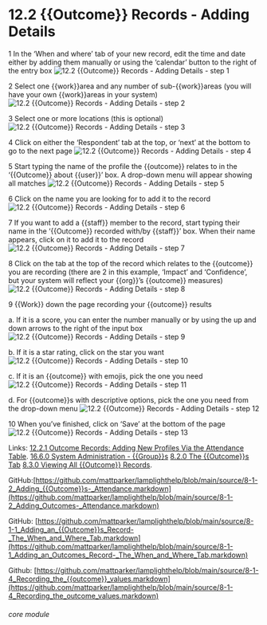 # 12.2 {{Outcome}} Records - Adding Details

1 In the ‘When and where’ tab of your new record, edit the time and date either by adding them manually or using the ‘calendar’ button to the right of the entry box
![12.2 {{Outcome}} Records - Adding Details - step 1](12.2_Outcome_Records_-_Adding_Details_im_1.png)

2 Select one {{work}}area and any number of sub-{{work}}areas (you will have your own {{work}}areas in your system)
![12.2 {{Outcome}} Records - Adding Details - step 2](12.2_Outcome_Records_-_Adding_Details_im_2.png)

3  Select one or more locations (this is optional)
![12.2 {{Outcome}} Records - Adding Details - step 3](12.2_Outcome_Records_-_Adding_Details_im_3.png)

4 Click on either the ‘Respondent’ tab at the top, or ‘next’ at the bottom to go to the next page
![12.2 {{Outcome}} Records - Adding Details - step 4](12.2_Outcome_Records_-_Adding_Details_im_4.png)

5 Start typing the name of the profile the {{outcome}} relates to in the ‘{{Outcome}} about {{user}}’ box. A drop-down menu will appear showing all matches
![12.2 {{Outcome}} Records - Adding Details - step 5](12.2_Outcome_Records_-_Adding_Details_im_5.png)

6 Click on the name you are looking for to add it to the record
![12.2 {{Outcome}} Records - Adding Details - step 6](12.2_Outcome_Records_-_Adding_Details_im_6.png)

7 If you want to add a {{staff}} member to the record, start typing their name in the ‘{{Outcome}} recorded with/by {{staff}}’ box. When their name appears, click on it to add it to the record
![12.2 {{Outcome}} Records - Adding Details - step 7](12.2_Outcome_Records_-_Adding_Details_im_7.png)

8 Click on the tab at the top of the record which relates to the {{outcome}} you are recording (there are 2 in this example, ‘Impact’ and ‘Confidence’, but your system will reflect your {{org}}’s {{outcome}} measures)
![12.2 {{Outcome}} Records - Adding Details - step 8](12.2_Outcome_Records_-_Adding_Details_im_8.png)

9 {{Work}} down the page recording your {{outcome}} results

a. If it is a score, you can enter the number manually or by using the up and down arrows to the right of the input box
![12.2 {{Outcome}} Records - Adding Details - step 9](12.2_Outcome_Records_-_Adding_Details_im_9.png)

b. If it is a star rating, click on the star you want
![12.2 {{Outcome}} Records - Adding Details - step 10](12.2_Outcome_Records_-_Adding_Details_im_10.png)

c. If it is an {{outcome}} with emojis, pick the one you need
![12.2 {{Outcome}} Records - Adding Details - step 11](12.2_Outcome_Records_-_Adding_Details_im_11.png)

d. For {{outcome}}s with descriptive options, pick the one you need from the drop-down menu
![12.2 {{Outcome}} Records - Adding Details - step 12](12.2_Outcome_Records_-_Adding_Details_im_12.png)

10 When you’ve finished, click on ‘Save’ at the bottom of the page
![12.2 {{Outcome}} Records - Adding Details - step 13](12.2_Outcome_Records_-_Adding_Details_im_13.png)

Links:
[12.2.1 Outcome Records: Adding New Profiles Via the Attendance Table](/help/index/p/12.2.1).
[16.6.0 System Administration - {{Group}}s](https://lamplight.online/en/help/index/p/16.6.0)
[8.2.0 The {{Outcome}}s Tab](https://lamplight.online/en/help/index/p/8.2.0)
[8.3.0 Viewing All {{Outcome}} Records](https://lamplight.online/en/help/index/p/8.3.0).

GitHub:[https://github.com/mattparker/lamplighthelp/blob/main/source/8-1-2_Adding_{{Outcome}}s-_Attendance.markdown](https://github.com/mattparker/lamplighthelp/blob/main/source/8-1-2_Adding_Outcomes-_Attendance.markdown)

GitHub: [https://github.com/mattparker/lamplighthelp/blob/main/source/8-1-1_Adding_an_{{Outcome}}s_Record-_The_When_and_Where_Tab.markdown](https://github.com/mattparker/lamplighthelp/blob/main/source/8-1-1_Adding_an_Outcomes_Record-_The_When_and_Where_Tab.markdown)

Github: [https://github.com/mattparker/lamplighthelp/blob/main/source/8-1-4_Recording_the_{{outcome}}_values.markdown](https://github.com/mattparker/lamplighthelp/blob/main/source/8-1-4_Recording_the_outcome_values.markdown)


###### core module
